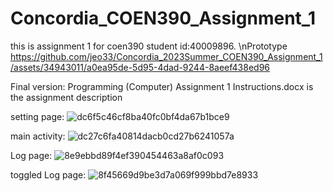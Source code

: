 # Concordia_COEN390_Assignment_1
this is assignment 1 for coen390
student id:40009896.
\nPrototype
https://github.com/jeo33/Concordia_2023Summer_COEN390_Assignment_1/assets/34943011/a0ea95de-5d95-4dad-9244-8aeef438ed96


Final version:
Programming (Computer) Assignment 1 Instructions.docx is the assignment description

setting page:
![dc6f5c46cf8ba40fc0bf4da67b1bce9](https://github.com/jeo33/Concordia_COEN390_Assignment_1/assets/34943011/3aa95925-1edf-47e9-be2c-797258166dce)

main activity:
![dc27c6fa40814dacb0cd27b6241057a](https://github.com/jeo33/Concordia_COEN390_Assignment_1/assets/34943011/8125871a-c591-4c7d-93e0-567b3cd71154)

Log page:
![8e9ebbd89f4ef390454463a8af0c093](https://github.com/jeo33/Concordia_COEN390_Assignment_1/assets/34943011/51c2921d-7be9-442d-9c1e-26c9c586accb)

toggled Log page:
![8f45669d9be3d7a069f999bbd7e8933](https://github.com/jeo33/Concordia_COEN390_Assignment_1/assets/34943011/242b2dd9-2c4a-4871-9cf4-77b7237e3075)
